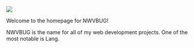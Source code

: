 <img src="https://github.com/nwvbug/Lang/blob/main/nwvbugpurple.png">

Welcome to the homepage for NWVBUG!

NWVBUG is the name for all of my web development projects. One of the most notable is Lang. 
